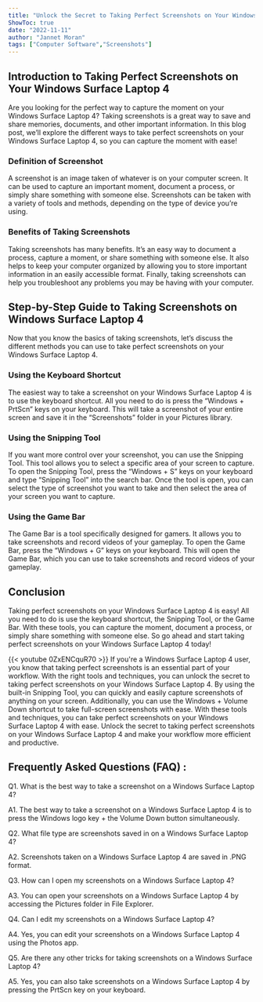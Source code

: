 ```yaml
---
title: "Unlock the Secret to Taking Perfect Screenshots on Your Windows Surface Laptop 4!"
ShowToc: true 
date: "2022-11-11"
author: "Jannet Moran" 
tags: ["Computer Software","Screenshots"]
---
```

## Introduction to Taking Perfect Screenshots on Your Windows Surface Laptop 4

Are you looking for the perfect way to capture the moment on your Windows Surface Laptop 4? Taking screenshots is a great way to save and share memories, documents, and other important information. In this blog post, we’ll explore the different ways to take perfect screenshots on your Windows Surface Laptop 4, so you can capture the moment with ease!

### Definition of Screenshot

A screenshot is an image taken of whatever is on your computer screen. It can be used to capture an important moment, document a process, or simply share something with someone else. Screenshots can be taken with a variety of tools and methods, depending on the type of device you’re using. 

### Benefits of Taking Screenshots

Taking screenshots has many benefits. It’s an easy way to document a process, capture a moment, or share something with someone else. It also helps to keep your computer organized by allowing you to store important information in an easily accessible format. Finally, taking screenshots can help you troubleshoot any problems you may be having with your computer.

## Step-by-Step Guide to Taking Screenshots on Windows Surface Laptop 4

Now that you know the basics of taking screenshots, let’s discuss the different methods you can use to take perfect screenshots on your Windows Surface Laptop 4. 

### Using the Keyboard Shortcut

The easiest way to take a screenshot on your Windows Surface Laptop 4 is to use the keyboard shortcut. All you need to do is press the “Windows + PrtScn” keys on your keyboard. This will take a screenshot of your entire screen and save it in the “Screenshots” folder in your Pictures library.

### Using the Snipping Tool

If you want more control over your screenshot, you can use the Snipping Tool. This tool allows you to select a specific area of your screen to capture. To open the Snipping Tool, press the “Windows + S” keys on your keyboard and type “Snipping Tool” into the search bar. Once the tool is open, you can select the type of screenshot you want to take and then select the area of your screen you want to capture.

### Using the Game Bar

The Game Bar is a tool specifically designed for gamers. It allows you to take screenshots and record videos of your gameplay. To open the Game Bar, press the “Windows + G” keys on your keyboard. This will open the Game Bar, which you can use to take screenshots and record videos of your gameplay.

## Conclusion

Taking perfect screenshots on your Windows Surface Laptop 4 is easy! All you need to do is use the keyboard shortcut, the Snipping Tool, or the Game Bar. With these tools, you can capture the moment, document a process, or simply share something with someone else. So go ahead and start taking perfect screenshots on your Windows Surface Laptop 4 today!

{{< youtube 0ZxENCquR70 >}} 
If you're a Windows Surface Laptop 4 user, you know that taking perfect screenshots is an essential part of your workflow. With the right tools and techniques, you can unlock the secret to taking perfect screenshots on your Windows Surface Laptop 4. By using the built-in Snipping Tool, you can quickly and easily capture screenshots of anything on your screen. Additionally, you can use the Windows + Volume Down shortcut to take full-screen screenshots with ease. With these tools and techniques, you can take perfect screenshots on your Windows Surface Laptop 4 with ease. Unlock the secret to taking perfect screenshots on your Windows Surface Laptop 4 and make your workflow more efficient and productive.

## Frequently Asked Questions (FAQ) :
Q1. What is the best way to take a screenshot on a Windows Surface Laptop 4?

A1. The best way to take a screenshot on a Windows Surface Laptop 4 is to press the Windows logo key + the Volume Down button simultaneously.

Q2. What file type are screenshots saved in on a Windows Surface Laptop 4?

A2. Screenshots taken on a Windows Surface Laptop 4 are saved in .PNG format.

Q3. How can I open my screenshots on a Windows Surface Laptop 4?

A3. You can open your screenshots on a Windows Surface Laptop 4 by accessing the Pictures folder in File Explorer.

Q4. Can I edit my screenshots on a Windows Surface Laptop 4?

A4. Yes, you can edit your screenshots on a Windows Surface Laptop 4 using the Photos app.

Q5. Are there any other tricks for taking screenshots on a Windows Surface Laptop 4?

A5. Yes, you can also take screenshots on a Windows Surface Laptop 4 by pressing the PrtScn key on your keyboard.


